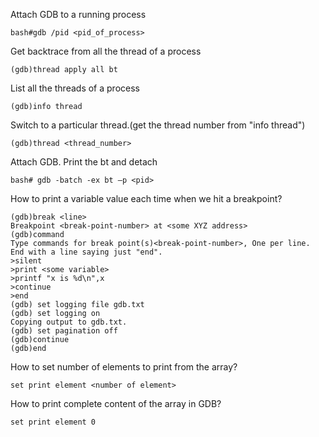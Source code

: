 
Attach GDB to a running process

```
bash#gdb /pid <pid_of_process>
```

Get backtrace from all the thread of a process
```
(gdb)thread apply all bt
```

List all the threads of a process
```
(gdb)info thread
```

Switch to a particular thread.(get the thread number from "info thread")
```
(gdb)thread <thread_number>
```
Attach GDB. Print the bt and detach

```
bash# gdb -batch -ex bt –p <pid>
```

How to print a variable value each time when we hit a breakpoint?

```
(gdb)break <line>
Breakpoint <break-point-number> at <some XYZ address>
(gdb)command
Type commands for break point(s)<break-point-number>, One per line.
End with a line saying just "end".
>silent
>print <some variable>
>printf "x is %d\n",x
>continue 
>end
(gdb) set logging file gdb.txt
(gdb) set logging on
Copying output to gdb.txt.
(gdb) set pagination off
(gdb)continue
(gdb)end 
```

How to set number of elements to print from the array?
```
set print element <number of element>
```

How to print complete content of the array in GDB?
```
set print element 0
```
